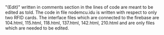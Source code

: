 "(Edit)" written in comments section in the lines of code are meant to be edited as told. 
The code in file nodemcu.idu is written with respect to only two RFID cards.
The interface files which are connected to the firebase are 104.html, 115.html, 118.html, 137.html, 142.html, 210.html and are
only files which are needed to be edited.
